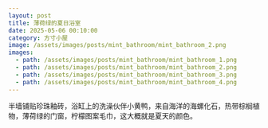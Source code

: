 ```yaml
---
layout: post
title: 薄荷绿的夏日浴室
date: 2025-05-06 00:10:00
category: 方寸小屋
image: /assets/images/posts/mint_bathroom/mint_bathroom_2.png
images: 
  - path: /assets/images/posts/mint_bathroom/mint_bathroom_1.png
  - path: /assets/images/posts/mint_bathroom/mint_bathroom_2.png
  - path: /assets/images/posts/mint_bathroom/mint_bathroom_3.png
  - path: /assets/images/posts/mint_bathroom/mint_bathroom_4.png
---
```


半墙铺贴珍珠釉砖，浴缸上的洗澡伙伴小黄鸭，来自海洋的海螺化石，热带棕榈植物，薄荷绿的门窗，柠檬图案毛巾，这大概就是夏天的颜色。